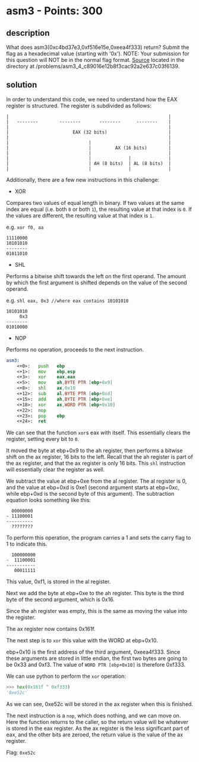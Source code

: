 # asm3 - Points: 300

## description

What does asm3(0xc4bd37e3,0xf516e15e,0xeea4f333) return? Submit the flag as a hexadecimal value (starting with '0x'). NOTE: Your submission for this question will NOT be in the normal flag format. [Source](./test.S) located in the directory at /problems/asm3_4_c89016e12b8f3cac92a2e637c03f6139.

## solution

In order to understand this code, we need to understand how the EAX register is structured.
The register is subdivided as follows:

```
|                                                            |
|   --------        --------       --------      --------    |
|                                                            |
|                        EAX (32 bits)                       |
|                                                            |
|                              |                             |
|                              |         AX (16 bits)        |
|                              |                             |
|                              |              |              |
|                              | AH (8 bits)  | AL (8 bits)  |
|                              |              |              |
```

Additionally, there are a few new instructions in this challenge:

 - XOR

Compares two values of equal length in binary.
If two values at the same index are equal (i.e. both ```0``` or both ```1```), the resulting value at that index is ```0```.
If the values are different, the resulting value at that index is ```1```.

e.g. ```xor f0, aa```

```
11110000
10101010
--------
01011010
```

 - SHL

Performs a bitwise shift towards the left on the first operand.
The amount by which the first argument is shifted depends on the value of the second operand.

e.g. ```shl eax, 0x3 //where eax contains 10101010```

```
10101010
     0x3
--------
01010000
```

 - NOP

Performs no operation, proceeds to the next instruction.

```asm
asm3:
	<+0>:	push   ebp
	<+1>:	mov    ebp,esp
	<+3>:	xor    eax,eax
	<+5>:	mov    ah,BYTE PTR [ebp+0x9]
	<+8>:	shl    ax,0x10
	<+12>:	sub    al,BYTE PTR [ebp+0xd]
	<+15>:	add    ah,BYTE PTR [ebp+0xe]
	<+18>:	xor    ax,WORD PTR [ebp+0x10]
	<+22>:	nop
	<+23>:	pop    ebp
	<+24>:	ret
```

We can see that the function ```xor```s eax with itself.
This essentially clears the register, setting every bit to ```0```.

It moved the byte at ebp+0x9 to the ah register, then performs a bitwise shift on the ax register, 16 bits to the left.
Recall that the ah register is part of the ax register, and that the ax register is only 16 bits.
This ```shl``` instruction will essentially clear the register as well.

We subtract the value at ebp+0xe from the al register.
The al register is 0, and the value at ebp+0xd is 0xe1 (second argument starts at ebp+0xc, while ebp+0xd is the second byte of this argument).
The subtraction equation looks something like this:

```
  00000000
- 11100001
----------
  ????????
```

To perform this operation, the program carries a 1 and sets the carry flag to 1 to indicate this.

```
  100000000
-  11100001
-----------
   00011111
```

This value, 0xf1, is stored in the al register.

Next we add the byte at ebp+0xe to the ah register.
This byte is the third byte of the second argument, which is 0x16.

Since the ah register was empty, this is the same as moving the value into the register.

The ax register now contains 0x161f.

The next step is to ```xor``` this value with the WORD at ebp+0x10.

ebp+0x10 is the first address of the third argument, 0xeea4f333.
Since these arguments are stored in little endian, the first two bytes are going to be 0x33 and 0xf3.
The value of ```WORD PTR [ebp+0x10]``` is therefore 0xf333.

We can use python to perform the ```xor``` operation:

```py
>>> hex(0x161f ^ 0xf333)
'0xe52c'
```

As we can see, 0xe52c will be stored in the ax register when this is finished.

The next instruction is a ```nop```, which does nothing, and we can move on.
Here the function returns to the caller, so the return value will be whatever is stored in the eax register.
As the ax register is the less significant part of eax, and the other bits are zeroed, the return value is the value of the ax register.

Flag: ```0xe52c```

